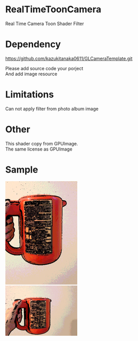 RealTimeToonCamera
==================

Real Time Camera Toon Shader Filter 

Dependency
==================
https://github.com/kazukitanaka0611/GLCameraTemplate.git  

Please add source code your porject  
And add image resource

Limitations
==================  
Can not apply filter from photo album image  

Other
================== 
This shader copy from GPUImage.  
The same license as GPUImage 

Sample
==================  
<img alt="sample1" width="225px" style="width: 225px;" src="RealTimeToonCamera/Resources/Images/sample/sample_portlate.png">
<br>
<img alt="sample2" width="225px" style="width: 225px;" src="RealTimeToonCamera/Resources/Images/sample/sample_landscape.png">  
